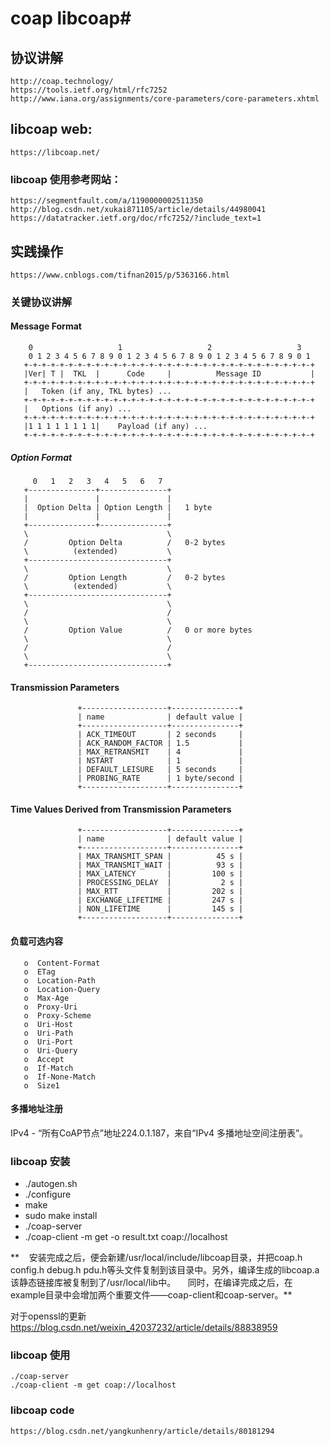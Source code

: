 # coap  libcoap#

## 协议讲解 ##
	http://coap.technology/
	https://tools.ietf.org/html/rfc7252
	http://www.iana.org/assignments/core-parameters/core-parameters.xhtml
## libcoap  web: ##
	https://libcoap.net/
### libcoap 使用参考网站： ###

	https://segmentfault.com/a/1190000002511350
	http://blog.csdn.net/xukai871105/article/details/44980041
	https://datatracker.ietf.org/doc/rfc7252/?include_text=1

## 实践操作 ##

	https://www.cnblogs.com/tifnan2015/p/5363166.html
### 关键协议讲解 ###
#### Message Format ####

	    0                   1                   2                   3
	    0 1 2 3 4 5 6 7 8 9 0 1 2 3 4 5 6 7 8 9 0 1 2 3 4 5 6 7 8 9 0 1
	   +-+-+-+-+-+-+-+-+-+-+-+-+-+-+-+-+-+-+-+-+-+-+-+-+-+-+-+-+-+-+-+-+
	   |Ver| T |  TKL  |      Code     |          Message ID           |
	   +-+-+-+-+-+-+-+-+-+-+-+-+-+-+-+-+-+-+-+-+-+-+-+-+-+-+-+-+-+-+-+-+
	   |   Token (if any, TKL bytes) ...
	   +-+-+-+-+-+-+-+-+-+-+-+-+-+-+-+-+-+-+-+-+-+-+-+-+-+-+-+-+-+-+-+-+
	   |   Options (if any) ...
	   +-+-+-+-+-+-+-+-+-+-+-+-+-+-+-+-+-+-+-+-+-+-+-+-+-+-+-+-+-+-+-+-+
	   |1 1 1 1 1 1 1 1|    Payload (if any) ...
	   +-+-+-+-+-+-+-+-+-+-+-+-+-+-+-+-+-+-+-+-+-+-+-+-+-+-+-+-+-+-+-+-+

                        
##### Option Format 

	     0   1   2   3   4   5   6   7
	   +---------------+---------------+
	   |               |               |
	   |  Option Delta | Option Length |   1 byte
	   |               |               |
	   +---------------+---------------+
	   \                               \
	   /         Option Delta          /   0-2 bytes
	   \          (extended)           \
	   +-------------------------------+
	   \                               \
	   /         Option Length         /   0-2 bytes
	   \          (extended)           \
	   +-------------------------------+
	   \                               \
	   /                               /
	   \                               \
	   /         Option Value          /   0 or more bytes
	   \                               \
	   /                               /
	   \                               \
	   +-------------------------------+	

####  Transmission Parameters ####
                   +-------------------+---------------+
                   | name              | default value |
                   +-------------------+---------------+
                   | ACK_TIMEOUT       | 2 seconds     |
                   | ACK_RANDOM_FACTOR | 1.5           |
                   | MAX_RETRANSMIT    | 4             |
                   | NSTART            | 1             |
                   | DEFAULT_LEISURE   | 5 seconds     |
                   | PROBING_RATE      | 1 byte/second |
                   +-------------------+---------------+

#### Time Values Derived from Transmission Parameters ####
                   +-------------------+---------------+
                   | name              | default value |
                   +-------------------+---------------+
                   | MAX_TRANSMIT_SPAN |          45 s |
                   | MAX_TRANSMIT_WAIT |          93 s |
                   | MAX_LATENCY       |         100 s |
                   | PROCESSING_DELAY  |           2 s |
                   | MAX_RTT           |         202 s |
                   | EXCHANGE_LIFETIME |         247 s |
                   | NON_LIFETIME      |         145 s |
                   +-------------------+---------------+
#### 负载可选内容 ####
	   o  Content-Format
	   o  ETag
	   o  Location-Path
	   o  Location-Query
	   o  Max-Age
	   o  Proxy-Uri
	   o  Proxy-Scheme
	   o  Uri-Host
	   o  Uri-Path
	   o  Uri-Port
	   o  Uri-Query
	   o  Accept
	   o  If-Match
	   o  If-None-Match
	   o  Size1

#### 多播地址注册 ####

IPv4  - “所有CoAP节点”地址224.0.1.187，来自“IPv4 多播地址空间注册表”。

### libcoap 安装 ###

- ./autogen.sh
- ./configure
- make
- sudo make install 
- ./coap-server
- ./coap-client -m get -o result.txt coap://localhost



**    安装完成之后，便会新建/usr/local/include/libcoap目录，并把coap.h config.h debug.h pdu.h等头文件复制到该目录中。另外，编译生成的libcoap.a该静态链接库被复制到了/usr/local/lib中。
    同时，在编译完成之后，在example目录中会增加两个重要文件——coap-client和coap-server。**

对于openssl的更新
	https://blog.csdn.net/weixin_42037232/article/details/88838959

### libcoap 使用 ###
	./coap-server
	./coap-client -m get coap://localhost

### libcoap code ###

	https://blog.csdn.net/yangkunhenry/article/details/80181294

